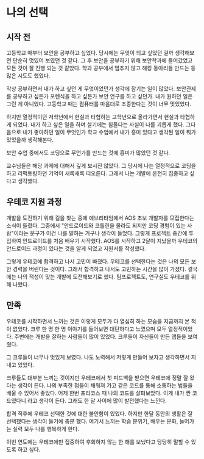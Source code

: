 # 나의 선택

## 시작 전

고등학교 때부터 보안을 공부하고 싶었다.
당시에는 무엇이 되고 싶었던 걸까 생각해보면 단순히 멋있어 보였던 것 같다.
그 후 보안을 공부하기 위해 보안학과에 들어갔었고 모든 것이 잘 진행 되는 것 같았다.
학과 공부에서 멈추지 않고 해킹 동아리들 만드는 등 많은 시도도 했었다.

막상 공부하면서 내가 하고 싶던 게 무엇이었던가 생각에 잠기는 일이 많았다.
보안관제를 공부하고 싶든가 포렌식을 하고 싶든가 보안 연구를 하고 싶던가.
내가 원하던 일은 그런 게 아니었다.
고등학교 때는 컴퓨터를 마음대로 조종한다는 것이 너무 멋있었다.

하지만 열정적이던 저학년에서 현실과 타협하는 고학년으로 올라가면서 현실과 타협하게 되었다.
내가 하고 싶은 일을 하며 살기에는 힘들다는 사실이 나를 괴롭게 했다.
그다음으로 내가 좋아하던 일이 무엇인가 학교 수업에서 내가 흥미 있다고 생각된 일이 뭐가 있었을까 생각해본다.

보안 수업 중에서도 코딩으로 무언가를 만드는 것에 흥미가 많았던 것 같다.

교수님들은 해당 과제에 대해서 깊게 보시진 않았다.
그 당시에 나는 열정적으로 코딩을하고 리팩토링하던 기억이 새록새록 떠오른다.
그래서 나는 개발에 온전히 집중하고 싶다고 생각했다.

## 우테코 지원 과정

개발을 도전하기 위해 길을 찾는 중에 에브리타임에서 AOS 초보 개발자를 모집한다는 소식이 들렸다.
그중에서 "안드로이드와 코틀린을 몰라도 되지만 코딩 경험이 있는 사람"이라는 문구가 이건 나를 말하는 거구나 생각이 들었다.
그렇게 프로젝트 중간에 투입하여 안드로이드를 처음 배우기 시작했다.
AOS를 시작하고 2달이 지났을까 우테코의 안드로이드 과정이 있다는 것을 알게 되었고 지원서를 작성했다.

그렇게 우테코에 합격하고 나서 고민이 빠졌다.
우테코를 선택한다는 것은 나의 모든 보안 경력을 버린다는 것이다.
그래서 합격하고 나서도 고민하는 시간을 많이 가졌다.
결국에는 나의 적성이 맞는 개발에 도전해보기로 했다.
팀프로젝트도, 연구실도 우테코를 위해 나왔다.

## 만족

우테코를 시작하면서 느끼는 것은 이렇게 모두가 다 열심히 하는 모습을 지금까지 본 적이 없었다.
크루 한 명 한 명 이야기를 들어보면 대단하다고 느꼈으며 모두 열정적이었다.
주변에는 개발을 잘하는 사람들이 많이 있었다.
크루들이 자신들이 만든 앱들을 보여줬다.

그 크루들이 너무나 멋있게 보였다. 나도 노력해서 저렇게 만들어 보자고 생각하면서 지내고 있었다.

크루들도 대부분 느끼는 것이지만 우테코에서 첫 피드백을 받으면 우테코에 정말 잘 왔다는 생각이 든다.
나의 부족한 점들이 채워져 가고 같은 코드를 통해 소통하는 법들을 배울 수 있어서 좋았다.
어제 한번 프리코스 때 나의 코드를 살펴보았다.
이게 내가 짠 코드였다니 라고 생각이 든다.
그래도 한 달 사이에 많이 발전했다는 느낀다.

합격 직후에 우테코 선택한 것에 대한 불안함이 있었다.
하지만 한달 동안의 생활은 잘 선택했다는 생각이 들기에 충분 했다.
여기서 느끼는 학습 분위기, 배우는 문화, 늘어가는 실력 모두 나를 행복하게 한다.

이번 연도에는 우테코에만 집중하여 후회하지 않는 한 해를 보냈다고 당당히 말할 수 있도록 하고 싶다.
